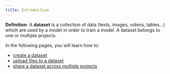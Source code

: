 ```yaml
---
title: Introduction
---
```


**Definition**: A **dataset** is a collection of data (texts, images, videos, tables...) which are used by a model in
order to train a model. A dataset belongs to one or multiple projects.

In the following pages, you will learn how to:

- [create a dataset](create-a-dataset.md)
- [upload files to a dataset](import-files-to-a-dataset.md)
- [share a dataset across multiple projects](import-an-existing-dataset-to-a-project.md)
